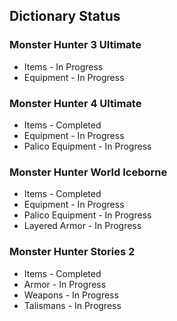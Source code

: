 ## Dictionary Status

### Monster Hunter 3 Ultimate
- Items - In Progress
- Equipment - In Progress

### Monster Hunter 4 Ultimate
- Items - Completed
- Equipment - In Progress
- Palico Equipment - In Progress

### Monster Hunter World Iceborne
- Items - Completed
- Equipment - In Progress
- Palico Equipment - In Progress
- Layered Armor - In Progress

### Monster Hunter Stories 2
- Items - Completed
- Armor - In Progress
- Weapons - In Progress
- Talismans - In Progress
